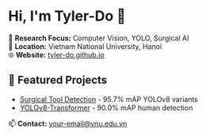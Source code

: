 # Hi, I'm Tyler-Do 👋

🔬 **Research Focus:** Computer Vision, YOLO, Surgical AI  
📍 **Location:** Vietnam National University, Hanoi  
🌐 **Website:** [tyler-do.github.io](https://tyler-do.github.io)

## 🚀 Featured Projects
- [Surgical Tool Detection](link) - 95.7% mAP YOLOv8 variants
- [YOLOv8-Transformer](link) - 90.0% mAP human detection

📫 **Contact:** your-email@vnu.edu.vn
